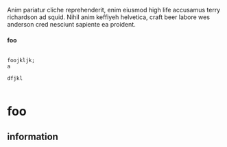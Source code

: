 Anim pariatur cliche reprehenderit, enim eiusmod high life accusamus terry richardson ad squid. Nihil anim keffiyeh helvetica, craft beer labore wes anderson cred nesciunt sapiente ea proident.

#### foo

~~~

foojkljk;
a

dfjkl


~~~~

# foo

## information
